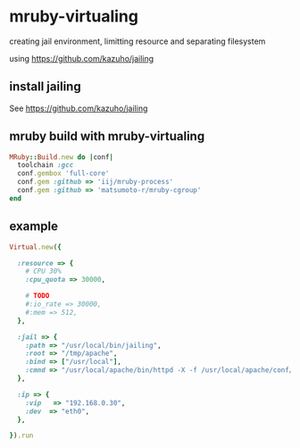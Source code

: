 # mruby-virtualing

creating jail environment, limitting resource and separating filesystem

using https://github.com/kazuho/jailing

## install jailing

See https://github.com/kazuho/jailing

## mruby build with mruby-virtualing
```ruby
MRuby::Build.new do |conf|
  toolchain :gcc
  conf.gembox 'full-core'
  conf.gem :github => 'iij/mruby-process'
  conf.gem :github => 'matsumoto-r/mruby-cgroup'
end
```

## example
```ruby
Virtual.new({

  :resource => {
    # CPU 30%
    :cpu_quota => 30000,

    # TODO
    #:io_rate => 30000,
    #:mem => 512,
  },

  :jail => {
    :path => "/usr/local/bin/jailing",
    :root => "/tmp/apache",
    :bind => ["/usr/local"],
    :cmnd => "/usr/local/apache/bin/httpd -X -f /usr/local/apache/conf/httpd.conf"
  },

  :ip => {
    :vip   => "192.168.0.30",
    :dev  => "eth0",
  },

}).run
```
